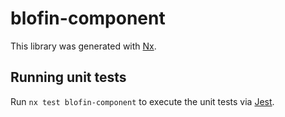 # blofin-component

This library was generated with [Nx](https://nx.dev).

## Running unit tests

Run `nx test blofin-component` to execute the unit tests via [Jest](https://jestjs.io).
